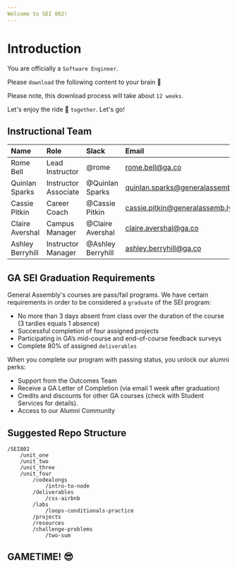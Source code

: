 ```yaml
---
Welcome to SEI 802!
---
```


# Introduction

 You are officially a `Software Engineer`.

Please `download` the following content to your brain 🧠

Please note, this download process will take about `12 weeks`.

Let's enjoy the ride 🎢 `together`. Let's go!

## Instructional Team

| Name | Role | Slack | Email |
| :--- | :--- | :--- | :--- |
| Rome Bell | Lead Instructor | @rome | rome.bell@ga.co |
| Quinlan Sparks | Instructor Associate | @Quinlan Sparks | quinlan.sparks@generalassemb.ly |
| Cassie Pitkin | Career Coach | @Cassie Pitkin | cassie.pitkin@generalassemb.ly |
| Claire Avershal | Campus Manager | @Claire Avershal | claire.avershal@ga.co |
| Ashley Berryhill | Instructor Manager | @Ashley Berryhill | ashley.berryhill@ga.co |

## GA SEI Graduation Requirements

General Assembly's courses are pass/fail programs. We have certain requirements in order to be considered a `graduate` of the SEI program:

* No more than 3 days absent from class over the duration of the course \(3 tardies equals 1 absence\)
* Successful completion of four assigned projects
* Participating in GA’s mid-course and end-of-course feedback surveys
* Complete 80% of assigned `deliverables`

When you complete our program with passing status, you unlock our alumni perks:

* Support from the Outcomes Team
* Receive a GA Letter of Completion \(via email 1 week after graduation\)
* Credits and discounts for other GA courses \(check with Student Services for details\).
* Access to our Alumni Community

## Suggested Repo Structure

```text
/SEI802
    /unit_one
    /unit_two
    /unit_three
    /unit_four
        /codealongs
            /intro-to-node
        /deliverables
            /css-airbnb
        /labs
            /loops-conditionals-practice
        /projects
        /resources
        /challenge-problems
            /two-sum
```

## GAMETIME! 😎

